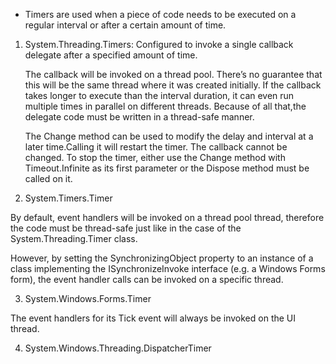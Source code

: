 * Timers are used when a piece of code needs to be executed on a regular interval or after a certain amount of time.

1. System.Threading.Timers: Configured to invoke a single callback delegate after a specified amount of time. 
	
	The callback will be invoked on a thread pool. There’s no guarantee that this will be the same thread where it was created initially. If the callback takes longer to execute than the interval duration, it can even run multiple times in parallel on different threads. Because of all that,the delegate code must be written in a thread-safe manner.
 
    The Change method can be used to modify the delay and interval at a later time.Calling it will restart the timer. The callback cannot be changed. To stop the timer, either use the Change method with Timeout.Infinite as its first parameter or the Dispose method must be called on it.
	
2. System.Timers.Timer

By default, event handlers will be invoked on a thread pool thread, therefore the code must be thread-safe just like in the case of the System.Threading.Timer class.

However, by setting the SynchronizingObject property to an instance of a class implementing the ISynchronizeInvoke interface (e.g. a Windows Forms form), the
event handler calls can be invoked on a specific thread.

3. System.Windows.Forms.Timer

The event handlers for its Tick event will always be invoked on the UI thread.

4. System.Windows.Threading.DispatcherTimer